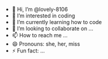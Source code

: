 - 👋 Hi, I’m @lovely-8106
- 👀 I’m interested in coding
- 🌱 I’m currently learning how to code
- 💞️ I’m looking to collaborate on ...
- 📫 How to reach me ...
- 😄 Pronouns: she, her, miss
- ⚡ Fun fact: ...

<!---
lovely-8106/lovely-8106 is a ✨ special ✨ repository because its `README.md` (this file) appears on your GitHub profile.
You can click the Preview link to take a look at your changes.
--->
